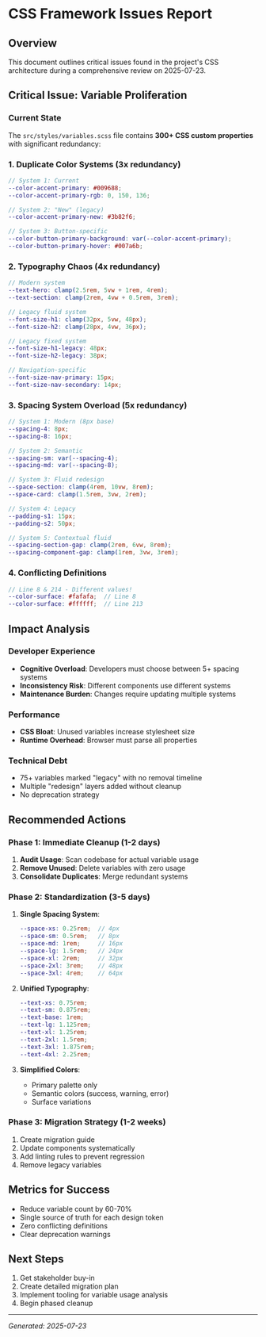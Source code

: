# CSS Framework Issues Report

## Overview
This document outlines critical issues found in the project's CSS architecture during a comprehensive review on 2025-07-23.

## Critical Issue: Variable Proliferation

### Current State
The `src/styles/variables.scss` file contains **300+ CSS custom properties** with significant redundancy:

### 1. Duplicate Color Systems (3x redundancy)
```scss
// System 1: Current
--color-accent-primary: #009688;
--color-accent-primary-rgb: 0, 150, 136;

// System 2: "New" (legacy)
--color-accent-primary-new: #3b82f6;

// System 3: Button-specific
--color-button-primary-background: var(--color-accent-primary);
--color-button-primary-hover: #007a6b;
```

### 2. Typography Chaos (4x redundancy)
```scss
// Modern system
--text-hero: clamp(2.5rem, 5vw + 1rem, 4rem);
--text-section: clamp(2rem, 4vw + 0.5rem, 3rem);

// Legacy fluid system
--font-size-h1: clamp(32px, 5vw, 48px);
--font-size-h2: clamp(28px, 4vw, 36px);

// Legacy fixed system
--font-size-h1-legacy: 48px;
--font-size-h2-legacy: 38px;

// Navigation-specific
--font-size-nav-primary: 15px;
--font-size-nav-secondary: 14px;
```

### 3. Spacing System Overload (5x redundancy)
```scss
// System 1: Modern (8px base)
--spacing-4: 8px;
--spacing-8: 16px;

// System 2: Semantic
--spacing-sm: var(--spacing-4);
--spacing-md: var(--spacing-8);

// System 3: Fluid redesign
--space-section: clamp(4rem, 10vw, 8rem);
--space-card: clamp(1.5rem, 3vw, 2rem);

// System 4: Legacy
--padding-s1: 15px;
--padding-s2: 50px;

// System 5: Contextual fluid
--spacing-section-gap: clamp(2rem, 6vw, 8rem);
--spacing-component-gap: clamp(1rem, 3vw, 3rem);
```

### 4. Conflicting Definitions
```scss
// Line 8 & 214 - Different values!
--color-surface: #fafafa;  // Line 8
--color-surface: #ffffff;  // Line 213
```

## Impact Analysis

### Developer Experience
- **Cognitive Overload**: Developers must choose between 5+ spacing systems
- **Inconsistency Risk**: Different components use different systems
- **Maintenance Burden**: Changes require updating multiple systems

### Performance
- **CSS Bloat**: Unused variables increase stylesheet size
- **Runtime Overhead**: Browser must parse all properties

### Technical Debt
- 75+ variables marked "legacy" with no removal timeline
- Multiple "redesign" layers added without cleanup
- No deprecation strategy

## Recommended Actions

### Phase 1: Immediate Cleanup (1-2 days)
1. **Audit Usage**: Scan codebase for actual variable usage
2. **Remove Unused**: Delete variables with zero usage
3. **Consolidate Duplicates**: Merge redundant systems

### Phase 2: Standardization (3-5 days)
1. **Single Spacing System**:
   ```scss
   --space-xs: 0.25rem;  // 4px
   --space-sm: 0.5rem;   // 8px
   --space-md: 1rem;     // 16px
   --space-lg: 1.5rem;   // 24px
   --space-xl: 2rem;     // 32px
   --space-2xl: 3rem;    // 48px
   --space-3xl: 4rem;    // 64px
   ```

2. **Unified Typography**:
   ```scss
   --text-xs: 0.75rem;
   --text-sm: 0.875rem;
   --text-base: 1rem;
   --text-lg: 1.125rem;
   --text-xl: 1.25rem;
   --text-2xl: 1.5rem;
   --text-3xl: 1.875rem;
   --text-4xl: 2.25rem;
   ```

3. **Simplified Colors**:
   - Primary palette only
   - Semantic colors (success, warning, error)
   - Surface variations

### Phase 3: Migration Strategy (1-2 weeks)
1. Create migration guide
2. Update components systematically
3. Add linting rules to prevent regression
4. Remove legacy variables

## Metrics for Success
- Reduce variable count by 60-70%
- Single source of truth for each design token
- Zero conflicting definitions
- Clear deprecation warnings

## Next Steps
1. Get stakeholder buy-in
2. Create detailed migration plan
3. Implement tooling for variable usage analysis
4. Begin phased cleanup

---
*Generated: 2025-07-23*
